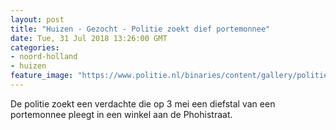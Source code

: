```yaml
---
layout: post
title: "Huizen - Gezocht - Politie zoekt dief portemonnee"
date: Tue, 31 Jul 2018 13:26:00 GMT
categories: 
- noord-holland 
- huizen 
feature_image: "https://www.politie.nl/binaries/content/gallery/politie/nieuws/2018/juli/03-mn/180731-verdachte-huizen.jpg"
---
```


De politie zoekt een verdachte die op 3 mei een diefstal van een portemonnee pleegt in een winkel aan de Phohistraat.
